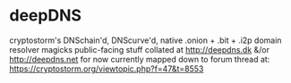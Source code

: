 # deepDNS
cryptostorm's DNSchain'd, DNScurve'd, native .onion + .bit + .i2p domain resolver magicks
public-facing stuff collated at http://deepdns.dk &/or http://deepdns.net for now
currently mapped down to forum thread at: https://cryptostorm.org/viewtopic.php?f=47&t=8553
